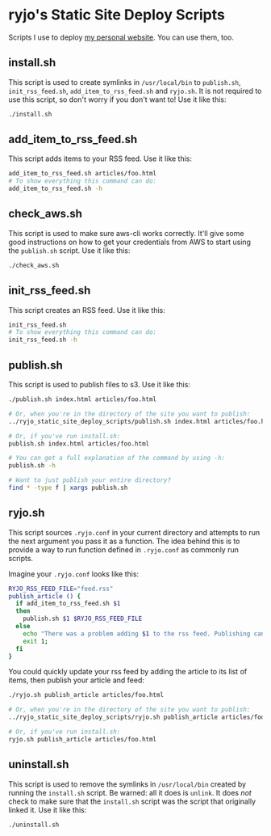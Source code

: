 # ryjo's Static Site Deploy Scripts

Scripts I use to deploy [my personal website](https://ryjo.codes). You can use
them, too.

## install.sh

This script is used to create symlinks in `/usr/local/bin` to `publish.sh`,
`init_rss_feed.sh`, `add_item_to_rss_feed.sh` and `ryjo.sh`.
It is not required to use this script, so don't worry if you don't want to!
Use it like this:

```bash
./install.sh
```

## add_item_to_rss_feed.sh

This script adds items to your RSS feed. Use it like this:

```bash
add_item_to_rss_feed.sh articles/foo.html
# To show everything this command can do:
add_item_to_rss_feed.sh -h
```

## check_aws.sh

This script is used to make sure aws-cli works correctly. It'll give some good
instructions on how to get your credentials from AWS to start using the
`publish.sh` script. Use it like this:

```bash
./check_aws.sh
```
## init_rss_feed.sh

This script creates an RSS feed. Use it like this:

```bash
init_rss_feed.sh
# To show everything this command can do:
init_rss_feed.sh -h
```


## publish.sh

This script is used to publish files to s3. Use it like this:

```bash
./publish.sh index.html articles/foo.html

# Or, when you're in the directory of the site you want to publish:
../ryjo_static_site_deploy_scripts/publish.sh index.html articles/foo.html

# Or, if you've run install.sh:
publish.sh index.html articles/foo.html

# You can get a full explanation of the command by using -h:
publish.sh -h

# Want to just publish your entire directory?
find * -type f | xargs publish.sh
```

## ryjo.sh

This script sources `.ryjo.conf` in your current directory
and attempts to run the next argument you pass it as a function.
The idea behind this is to provide a way to run function defined
in `.ryjo.conf` as commonly run scripts.

Imagine your `.ryjo.conf` looks like this:

```bash
RYJO_RSS_FEED_FILE="feed.rss"
publish_article () {
  if add_item_to_rss_feed.sh $1
  then
    publish.sh $1 $RYJO_RSS_FEED_FILE
  else
    echo "There was a problem adding $1 to the rss feed. Publishing canceled."
    exit 1;
  fi
}
```

You could quickly update your rss feed by adding the article to its list of items,
then publish your article and feed:

```bash
./ryjo.sh publish_article articles/foo.html

# Or, when you're in the directory of the site you want to publish:
../ryjo_static_site_deploy_scripts/ryjo.sh publish_article articles/foo.html

# Or, if you've run install.sh:
ryjo.sh publish_article articles/foo.html
```

## uninstall.sh

This script is used to remove the symlinks in `/usr/local/bin`
created by running the `install.sh` script. Be warned: all it does is
`unlink`. It does _not_ check to make sure that the `install.sh` script 
was the script that originally linked it. Use it like this:

```
./uninstall.sh
```
